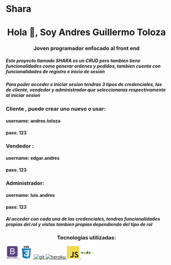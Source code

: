 # Shara
<h1 align="center">Hola 👋, Soy Andres Guillermo Toloza</h1>
<h3 align="center">Joven programador enfocado al front end </h3>
<h5 >Este proyecto llamado SHARA es un CRUD pero tambien tiene funcionalidades como generar ordenes y pedidos, tambien cuenta con funcionalidades de registro e inicio de sesión </h5>
<h5 >Para poder acceder e iniciar sesion tendras 3 tipos de credenciales, las de cliente, vendedor y administrador que seleccionaras respectivamente al iniciar sesion </h5>
<h3 >Cliente , puede crear uno nuevo o usar: <h4 >username: andres.toloza </h4> <h4 >pass: 123 </h4>  </h3>
<h3 >Vendedor : <h4 >username: edgar.andres  </h4> <h4 >pass: 123 </h4>  </h3>
<h3 >Administrador: <h4 >username: luis.andres </h4> <h4 >pass: 123 </h4>  </h3>
<h5 >Al acceder con cada una de las credenciales, tendras funcionalidades propias del rol y vistas tambien propias dependiendo del tipo de rol </h5>
<h3 align="center">Tecnologias utilizadas:</h3>

<p align="left"> <a href="https://getbootstrap.com" target="_blank"> <img src="https://raw.githubusercontent.com/devicons/devicon/master/icons/bootstrap/bootstrap-plain-wordmark.svg" alt="bootstrap" width="40" height="40"/> </a> <a href="https://www.w3schools.com/css/" target="_blank"> <img src="https://raw.githubusercontent.com/devicons/devicon/master/icons/css3/css3-original-wordmark.svg" alt="css3" width="40" height="40"/> </a> <a href="https://git-scm.com/" target="_blank"> <img src="https://www.vectorlogo.zone/logos/git-scm/git-scm-icon.svg" alt="git" width="40" height="40"/> </a> <a href="https://heroku.com" target="_blank"> <img src="https://www.vectorlogo.zone/logos/heroku/heroku-icon.svg" alt="heroku" width="40" height="40"/> </a> <a href="https://developer.mozilla.org/en-US/docs/Web/JavaScript" target="_blank"> <img src="https://raw.githubusercontent.com/devicons/devicon/master/icons/javascript/javascript-original.svg" alt="javascript" width="40" height="40"/> </a> <a href="https://nodejs.org" target="_blank"> <img src="https://raw.githubusercontent.com/devicons/devicon/master/icons/nodejs/nodejs-original-wordmark.svg" alt="nodejs" width="40" height="40"/> </a> </p>

